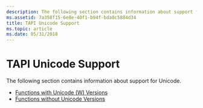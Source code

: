 ```yaml
---
description: The following section contains information about support for Unicode.
ms.assetid: 7a358f15-6e8e-40f1-b94f-bda8c5884d34
title: TAPI Unicode Support
ms.topic: article
ms.date: 05/31/2018
---
```


# TAPI Unicode Support

The following section contains information about support for Unicode.

-   [Functions with Unicode (W) Versions](functions-with-unicode-w-versions.md)
-   [Functions without Unicode Versions](functions-without-unicode-versions.md)

 

 



